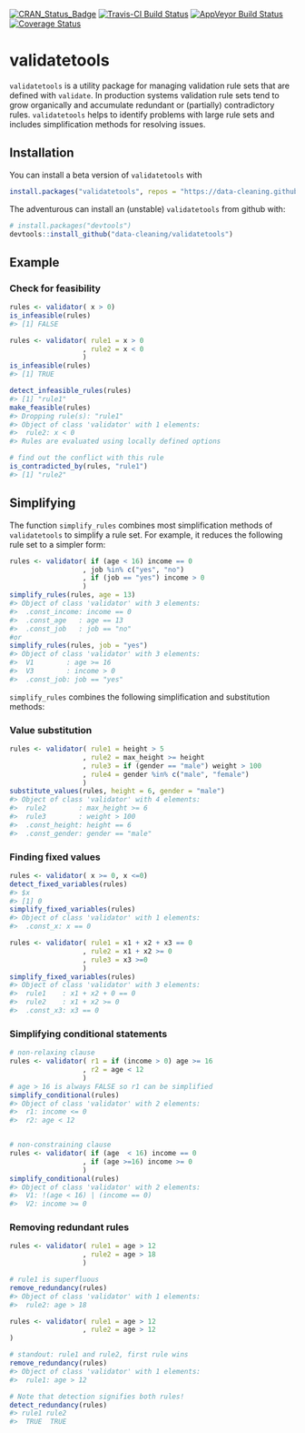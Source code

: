 
<!-- README.md is generated from README.Rmd. Please edit that file -->
[![CRAN\_Status\_Badge](http://www.r-pkg.org/badges/version/validatetools)](https://cran.r-project.org/package=validatetools) [![Travis-CI Build Status](https://travis-ci.org/data-cleaning/validatetools.svg?branch=master)](https://travis-ci.org/data-cleaning/validatetools) [![AppVeyor Build Status](https://ci.appveyor.com/api/projects/status/github/data-cleaning/validatetools?branch=master&svg=true)](https://ci.appveyor.com/project/data-cleaning/validatetools) [![Coverage Status](https://img.shields.io/codecov/c/github/data-cleaning/validatetools/master.svg)](https://codecov.io/github/data-cleaning/validatetools?branch=master)

validatetools
=============

`validatetools` is a utility package for managing validation rule sets that are defined with `validate`. In production systems validation rule sets tend to grow organically and accumulate redundant or (partially) contradictory rules. `validatetools` helps to identify problems with large rule sets and includes simplification methods for resolving issues.

Installation
------------

You can install a beta version of `validatetools` with

``` r
install.packages("validatetools", repos = "https://data-cleaning.github.io/drat")
```

The adventurous can install an (unstable) `validatetools` from github with:

``` r
# install.packages("devtools")
devtools::install_github("data-cleaning/validatetools")
```

Example
-------

### Check for feasibility

``` r
rules <- validator( x > 0)
is_infeasible(rules)
#> [1] FALSE

rules <- validator( rule1 = x > 0
                  , rule2 = x < 0
                  )
is_infeasible(rules)
#> [1] TRUE

detect_infeasible_rules(rules)
#> [1] "rule1"
make_feasible(rules)
#> Dropping rule(s): "rule1"
#> Object of class 'validator' with 1 elements:
#>  rule2: x < 0
#> Rules are evaluated using locally defined options

# find out the conflict with this rule
is_contradicted_by(rules, "rule1")
#> [1] "rule2"
```

Simplifying
-----------

The function `simplify_rules` combines most simplification methods of `validatetools` to simplify a rule set. For example, it reduces the following rule set to a simpler form:

``` r
rules <- validator( if (age < 16) income == 0
                  , job %in% c("yes", "no")
                  , if (job == "yes") income > 0
                  )
simplify_rules(rules, age = 13)
#> Object of class 'validator' with 3 elements:
#>  .const_income: income == 0
#>  .const_age   : age == 13
#>  .const_job   : job == "no"
#or 
simplify_rules(rules, job = "yes")
#> Object of class 'validator' with 3 elements:
#>  V1        : age >= 16
#>  V3        : income > 0
#>  .const_job: job == "yes"
```

`simplify_rules` combines the following simplification and substitution methods:

### Value substitution

``` r
rules <- validator( rule1 = height > 5
                  , rule2 = max_height >= height
                  , rule3 = if (gender == "male") weight > 100
                  , rule4 = gender %in% c("male", "female")
                  )
substitute_values(rules, height = 6, gender = "male")
#> Object of class 'validator' with 4 elements:
#>  rule2        : max_height >= 6
#>  rule3        : weight > 100
#>  .const_height: height == 6
#>  .const_gender: gender == "male"
```

### Finding fixed values

``` r
rules <- validator( x >= 0, x <=0)
detect_fixed_variables(rules)
#> $x
#> [1] 0
simplify_fixed_variables(rules)
#> Object of class 'validator' with 1 elements:
#>  .const_x: x == 0

rules <- validator( rule1 = x1 + x2 + x3 == 0
                  , rule2 = x1 + x2 >= 0
                  , rule3 = x3 >=0
                  )
simplify_fixed_variables(rules)
#> Object of class 'validator' with 3 elements:
#>  rule1    : x1 + x2 + 0 == 0
#>  rule2    : x1 + x2 >= 0
#>  .const_x3: x3 == 0
```

### Simplifying conditional statements

``` r
# non-relaxing clause
rules <- validator( r1 = if (income > 0) age >= 16
                  , r2 = age < 12
                  )
# age > 16 is always FALSE so r1 can be simplified
simplify_conditional(rules)
#> Object of class 'validator' with 2 elements:
#>  r1: income <= 0
#>  r2: age < 12


# non-constraining clause
rules <- validator( if (age  < 16) income == 0
                  , if (age >=16) income >= 0
                  )
simplify_conditional(rules)
#> Object of class 'validator' with 2 elements:
#>  V1: !(age < 16) | (income == 0)
#>  V2: income >= 0
```

### Removing redundant rules

``` r
rules <- validator( rule1 = age > 12
                  , rule2 = age > 18
                  )

# rule1 is superfluous
remove_redundancy(rules)
#> Object of class 'validator' with 1 elements:
#>  rule2: age > 18

rules <- validator( rule1 = age > 12
                  , rule2 = age > 12
)

# standout: rule1 and rule2, first rule wins
remove_redundancy(rules)
#> Object of class 'validator' with 1 elements:
#>  rule1: age > 12

# Note that detection signifies both rules!
detect_redundancy(rules)
#> rule1 rule2 
#>  TRUE  TRUE
```
